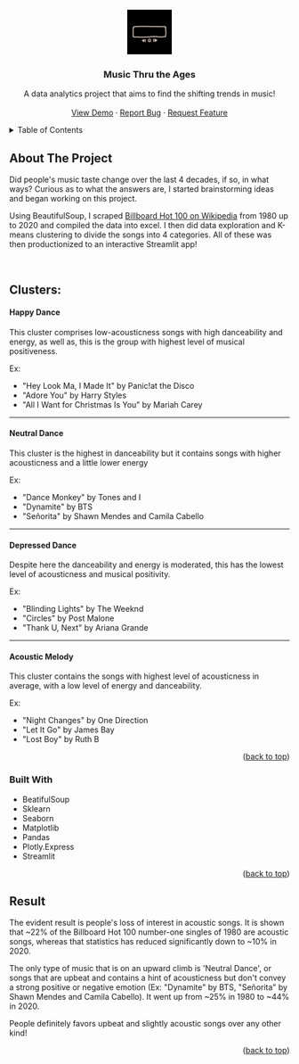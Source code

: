 <div id="top"></div>

<!-- PROJECT LOGO -->
<br />
<div align="center">
  <a href="https://github.com/github_username/repo_name">
    <img src="imgs/giphy.gif" alt="Logo" width="80" height="80">
  </a>

<h3 align="center">Music Thru the Ages</h3>

  <p align="center">
    A data analytics project that aims to find the shifting trends in music!
    <br />
    <br />
    <a href="https://share.streamlit.io/zhishan03/music-taste-analysis/main.py">View Demo</a>
    ·
    <a href="https://github.com/zhishan03/Music-Taste-Analysis/issues">Report Bug</a>
    ·
    <a href="https://github.com/zhishan03/Music-Taste-Analysis/issues">Request Feature</a>
  </p>
</div>



<!-- TABLE OF CONTENTS -->
<details>
  <summary>Table of Contents</summary>
  <ol>
    <li>
      <a href="#about-the-project">About The Project</a>
      <ul>
        <li><a href="#built-with">Built With</a></li>
      </ul>
    </li>
    <li><a href="#roadmap">Result</a></li>
  </ol>
</details>



<!-- ABOUT THE PROJECT -->
## About The Project

Did people's music taste change over the last 4 decades, if so, in what ways? Curious as to what the answers are, I started brainstorming ideas and began working on this project. 

Using BeautifulSoup, I scraped [Billboard Hot 100 on Wikipedia](https://en.wikipedia.org/wiki/Billboard_Hot_100) from 1980 up to 2020 and compiled the data into excel. I then did data exploration and K-means clustering to divide the songs into 4 categories. All of these was then productionized to an interactive Streamlit app!

<br />

## Clusters:
#### Happy Dance
This cluster comprises low-acousticness songs with high danceability and energy, as well as, this is the group with highest level of musical positiveness. 

Ex: 
* "Hey Look Ma, I Made It" by Panic!at the Disco
* "Adore You" by Harry Styles
* "All I Want for Christmas Is You" by Mariah Carey
______________
#### Neutral Dance
This cluster is the highest in danceability but it contains songs with higher acousticness and a little lower energy 

Ex:
* "Dance Monkey" by Tones and I
* "Dynamite" by BTS
* "Señorita" by Shawn Mendes and Camila Cabello
______________
#### Depressed Dance
Despite here the danceability and energy is moderated, this has the lowest level of acousticness and musical positivity. 

Ex: 
* "Blinding Lights" by The Weeknd 
* "Circles"	by Post Malone
* "Thank U, Next" by Ariana Grande
______________
#### Acoustic Melody
This cluster contains the songs with highest level of acousticness in average, with a low level of energy and danceability. 

Ex: 
* "Night Changes" by One Direction
* "Let It Go" by James Bay
* "Lost Boy" by Ruth B


<p align="right">(<a href="#top">back to top</a>)</p>



### Built With

* BeatifulSoup
* Sklearn
* Seaborn
* Matplotlib
* Pandas
* Plotly.Express
* Streamlit

<p align="right">(<a href="#top">back to top</a>)</p>



<!-- ROADMAP -->
## Result

The evident result is people's loss of interest in acoustic songs. It is shown that ~22% of the Billboard Hot 100 number-one singles of 1980 are acoustic songs, whereas that statistics has reduced significantly down to ~10% in 2020. 

The only type of music that is on an upward climb is 'Neutral Dance', or songs that are upbeat and contains a hint of acousticness but don't convey a strong positive or negative emotion (Ex: "Dynamite" by BTS, "Señorita" by Shawn Mendes and Camila Cabello). It went up from ~25% in 1980 to ~44% in 2020.

People definitely favors upbeat and slightly acoustic songs over any other kind!

<p align="right">(<a href="#top">back to top</a>)</p>


<!-- MARKDOWN LINKS & IMAGES -->
<!-- https://www.markdownguide.org/basic-syntax/#reference-style-links -->
[contributors-shield]: https://img.shields.io/github/contributors/github_username/repo_name.svg?style=for-the-badge
[contributors-url]: https://github.com/github_username/repo_name/graphs/contributors
[forks-shield]: https://img.shields.io/github/forks/github_username/repo_name.svg?style=for-the-badge
[forks-url]: https://github.com/github_username/repo_name/network/members
[stars-shield]: https://img.shields.io/github/stars/github_username/repo_name.svg?style=for-the-badge
[stars-url]: https://github.com/github_username/repo_name/stargazers
[issues-shield]: https://img.shields.io/github/issues/github_username/repo_name.svg?style=for-the-badge
[issues-url]: https://github.com/github_username/repo_name/issues
[license-shield]: https://img.shields.io/github/license/github_username/repo_name.svg?style=for-the-badge
[license-url]: https://github.com/github_username/repo_name/blob/master/LICENSE.txt
[linkedin-shield]: https://img.shields.io/badge/-LinkedIn-black.svg?style=for-the-badge&logo=linkedin&colorB=555
[linkedin-url]: https://linkedin.com/in/linkedin_username
[product-screenshot]: images/screenshot.png

